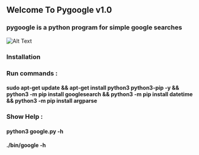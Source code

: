 ## Welcome To Pygoogle v1.0
### pygoogle is a python program for simple google searches
![Alt Text](pygoogle.gif)
### Installation
### Run commands : 
#### sudo apt-get update && apt-get install python3 python3-pip -y && python3 -m pip install googlesearch && python3 -m pip install  datetime && python3 -m pip install argparse

### Show Help :
#### python3 google.py -h
#### ./bin/google -h

